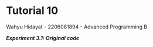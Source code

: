 # Tutorial 10 
Wahyu Hidayat - 2206081894 - Advanced Programming B

***Experiment 3.1: Original code***